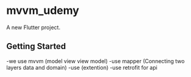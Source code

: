 # mvvm_udemy

A new Flutter project.

## Getting Started


-we use mvvm (model view view model)
-use mapper (Connecting two layers data and domain)
-use (extention)
-use retrofit for api

